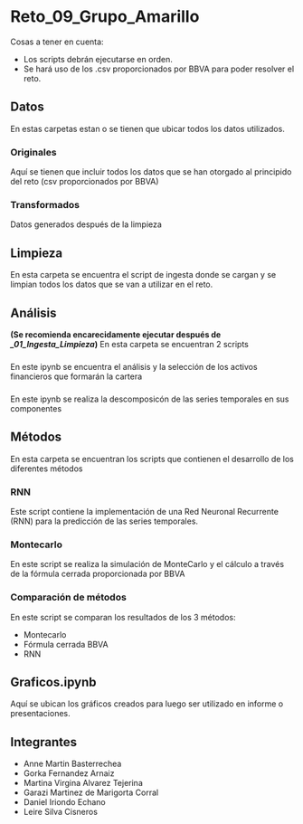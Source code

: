 # Reto_09_Grupo_Amarillo
Cosas a tener en cuenta:
- Los scripts debrán ejecutarse en orden.
- Se hará uso de los .csv proporcionados por BBVA para poder resolver el reto.

## Datos
En estas carpetas estan o se tienen que ubicar todos los datos utilizados.

### Originales
Aquí se tienen que incluir todos los datos que se han otorgado al principido del reto  (csv proporcionados por BBVA)

### Transformados
Datos generados después de la limpieza

## Limpieza
En esta carpeta se encuentra el script de ingesta donde se cargan y se limpian todos los datos que se van a utilizar en el reto.

## Análisis
**(Se recomienda encarecidamente ejecutar después de *_01_Ingesta_Limpieza*)**
En esta carpeta se encuentran 2 scripts

### 
En este ipynb se encuentra el análisis y la selección de los activos financieros que formarán la cartera

### 
En este ipynb se realiza la descomposicón de las series temporales en sus componentes 

## Métodos
En esta carpeta se encuentran los scripts que contienen el desarrollo de los diferentes métodos

### RNN
Este script contiene la implementación de una Red Neuronal Recurrente (RNN) para la predicción de las series temporales.

### Montecarlo
En este script se realiza la simulación de MonteCarlo y el cálculo a través de la fórmula cerrada proporcionada por BBVA

### Comparación de métodos
En este script se comparan los resultados de los 3 métodos:
  - Montecarlo
  - Fórmula cerrada BBVA
  - RNN

## Graficos.ipynb
Aquí se ubican los gráficos creados para luego ser utilizado en informe o presentaciones.

## Integrantes
- Anne Martin Basterrechea
- Gorka Fernandez Arnaiz
- Martina Virgina Alvarez Tejerina
- Garazi Martinez de Marigorta Corral
- Daniel Iriondo Echano
- Leire Silva Cisneros

